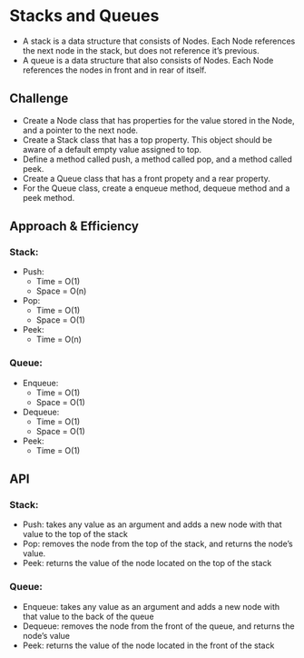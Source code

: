 # Stacks and Queues
- A stack is a data structure that consists of Nodes. Each Node references the next node in the stack, but does not reference it’s previous.
- A queue is a data structure that also consists of Nodes. Each Node references the nodes in front and in rear of itself.

## Challenge
- Create a Node class that has properties for the value stored in the Node, and a pointer to the next node.
- Create a Stack class that has a top property. This object should be aware of a default empty value assigned to top.
- Define a method called push, a method called pop, and a method called peek.
- Create a Queue class that has a front propety and a rear property.
- For the Queue class, create a enqueue method, dequeue method and a peek method.

## Approach & Efficiency
### Stack:
- Push:
	- Time = O(1)
	- Space = O(n)
- Pop:
	- Time = O(1)
	- Space = O(1)
- Peek:
	- Time = O(n)

### Queue:
- Enqueue:
	- Time = O(1)
	- Space = O(1)
- Dequeue:
	- Time = O(1)
	- Space = O(1)
- Peek:	
	- Time = O(1)


## API
### Stack:
- Push: takes any value as an argument and adds a new node with that value to the top of the stack
- Pop:  removes the node from the top of the stack, and returns the node’s value.
- Peek: returns the value of the node located on the top of the stack

### Queue:
- Enqueue:	takes any value as an argument and adds a new node with that value to the back of the queue
- Dequeue:	removes the node from the front of the queue, and returns the node’s value
- Peek:		returns the value of the node located in the front of the stack
